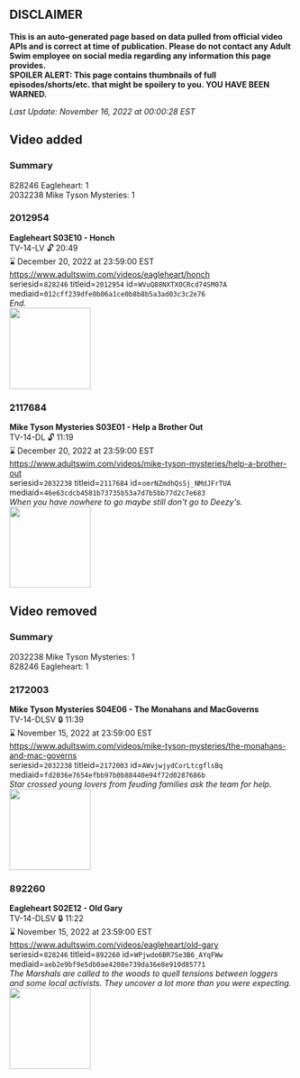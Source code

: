 ## DISCLAIMER
**This is an auto-generated page based on data pulled from official video APIs and is correct at time of publication. Please do not contact any Adult Swim employee on social media regarding any information this page provides.**  
**SPOILER ALERT: This page contains thumbnails of full episodes/shorts/etc. that might be spoilery to you. YOU HAVE BEEN WARNED.**  

_Last Update: November 16, 2022 at 00:00:28 EST_
## Video added
### Summary
828246 Eagleheart: 1  
2032238 Mike Tyson Mysteries: 1  
### 2012954
**Eagleheart S03E10 - Honch**  
TV-14-LV 🔓 20:49  
⌛ December 20, 2022 at 23:59:00 EST  
https://www.adultswim.com/videos/eagleheart/honch  
seriesid=`828246` titleid=`2012954` id=`WVuQ88NXTXOCRcd74SM07A` mediaid=`012cff239dfe0b06a1ce0b8b8b5a3ad03c3c2e76`  
_End._  
<a href="https://media.cdn.adultswim.com/uploads/20200304/thumbnails/2_20341556592-eagleheart_034_dup-20140113.jpg"><img src="https://media.cdn.adultswim.com/uploads/20200304/thumbnails/2_20341556592-eagleheart_034_dup-20140113.jpg" height="144px" /></a>
### 2117684
**Mike Tyson Mysteries S03E01 - Help a Brother Out**  
TV-14-DL 🔓 11:19  
⌛ December 20, 2022 at 23:59:00 EST  
https://www.adultswim.com/videos/mike-tyson-mysteries/help-a-brother-out  
seriesid=`2032238` titleid=`2117684` id=`omrNZmdhQsSj_NMdJFrTUA` mediaid=`46e63cdcb4581b73735b53a7d7b5bb77d2c7e683`  
_When you have nowhere to go maybe still don't go to Deezy's._  
<a href="https://media.cdn.adultswim.com/uploads/20200311/thumbnails/2_20311153145-miketysonmysteries_301.jpg"><img src="https://media.cdn.adultswim.com/uploads/20200311/thumbnails/2_20311153145-miketysonmysteries_301.jpg" height="144px" /></a>
## Video removed
### Summary
2032238 Mike Tyson Mysteries: 1  
828246 Eagleheart: 1  
### 2172003
**Mike Tyson Mysteries S04E06 - The Monahans and MacGoverns**  
TV-14-DLSV 🔒 11:39  
⌛ November 15, 2022 at 23:59:00 EST  
https://www.adultswim.com/videos/mike-tyson-mysteries/the-monahans-and-mac-governs  
seriesid=`2032238` titleid=`2172003` id=`AWvjwjydCorLtcgflsBq` mediaid=`fd2036e7654efbb97b0b88440e94f72d0287686b`  
_Star crossed young lovers from feuding families ask the team for help._  
<a href="https://i.cdn.turner.com/adultswim/big/image-upload/thumbnails/thumb-2_image-15629589008057.jpg"><img src="https://i.cdn.turner.com/adultswim/big/image-upload/thumbnails/thumb-2_image-15629589008057.jpg" height="144px" /></a>
### 892260
**Eagleheart S02E12 - Old Gary**  
TV-14-DLSV 🔒 11:22  
⌛ November 15, 2022 at 23:59:00 EST  
https://www.adultswim.com/videos/eagleheart/old-gary  
seriesid=`828246` titleid=`892260` id=`WPjwdo6BR7Se3B6_AYqFWw` mediaid=`aeb2e9bf9e5db0ae4208e739da36e8e910d85771`  
_The Marshals are called to the woods to quell tensions between loggers and some local activists. They uncover a lot more than you were expecting._  
<a href="https://media.cdn.adultswim.com/uploads/20200304/thumbnails/2_20341553176-eagleheart_204_bim.jpg"><img src="https://media.cdn.adultswim.com/uploads/20200304/thumbnails/2_20341553176-eagleheart_204_bim.jpg" height="144px" /></a>
